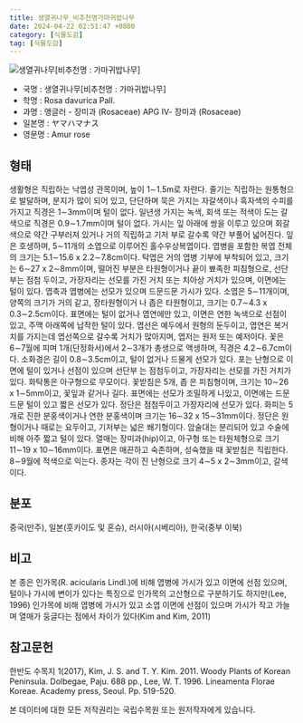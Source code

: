 ```yaml
---
title: 생열귀나무_비추천명가마귀밥나무
date: 2024-04-22 02:51:47 +0800
category: [식물도감]
tag: [식물도감]
---
```




![생열귀나무[비추천명 : 가마귀밥나무]](/fileUpload/plants/basic/Rosaceae/Rosa/13112/1_th2.JPG)
- 국명 : 생열귀나무[비추천명 : 가마귀밥나무]
- 학명 : Rosa davurica Pall.
- 과명 : 앵글러 - 장미과 (Rosaceae) APG Ⅳ- 장미과 (Rosaceae)
- 일본명 : ヤマハマナス
- 영문명 : Amur rose


## 형태
생활형은 직립하는 낙엽성 관목이며, 높이 1∼1.5m로 자란다. 줄기는 직립하는 원통형으로 발달하며, 분지가 많이 되어 있고, 단단하며 묵은 가지는 자갈색이나 흑자색의 수피를 가지고 직경은 1∼3mm이며 털이 없다. 일년생 가지는 녹색, 회색 또는 적색이 도는 갈색으로 직경은 0.9∼1.7mm이며 털이 없다. 가시는 잎 아래에 쌍을 이루고 있으며 회갈색으로 약간 구부러져 있거나 거의 직립하고 기저 부로 갈수록 약간 부풀어 넓어진다. 잎은 호생하며, 5∼11개의 소엽으로 이루어진 홀수우상복엽이다. 엽병을 포함한 복엽 전체의 크기는 5.1∼15.6 x 2.2∼7.8cm이다. 탁엽은 거의 엽병 기부에 부착되어 있고, 크기는 6∼27 x 2∼8mm이며, 떨어진 부분은 타원형이거나 끝이 뾰족한 피침형으로, 선단부는 점첨 두이고, 가장자리는 선모를 가진 거치 또는 치아상 거치가 있으며, 이면에는 털이 있다. 엽축과 엽병에는 선모가 있으며 드문드문 가시가 있다. 소엽은 5∼11개이며, 양쪽의 크기가 거의 같고, 장타원형이거 나 좁은 타원형이고, 크기는 0.7∼4.3 x 0.3∼2.5cm이다. 표면에는 털이 없거나 엽연에만 있고, 이면은 연한 녹색으로 선점이 있고, 주맥 아래쪽에 납작한 털이 있다. 엽선은 예두에서 원형의 둔두이고, 엽연은 복거치를 가지는데 엽선쪽으로 갈수록 거치가 많아지며, 엽저는 원저 또는 예저이다. 꽃은 6∼7월에 피며 1개(단정화서)에서 2∼3개가 총생으로 액생하며, 직경은 4.2∼6.7cm이다. 소화경은 길이 0.8∼3.5cm이고, 털이 없거나 드물게 선모가 있다. 포는 난형으로 이면에 털이 있거나 선점이 있으며 선단부 는 점첨두이고, 가장자리는 선모를 가진 거치가 있다. 화탁통은 아구형으로 무모이다. 꽃받침은 5개, 좁 은 피침형이며, 크기는 10∼26 x 1∼5mm이고, 꽃잎과 같거나 길다. 표면에는 선모가 조밀하게 나있고, 이면에는 드문드문 털이 있고 짧은 선모가 있다. 정단은 점첨두이고 가장자리에 선모가 있다. 화피는 5개로 진한 분홍색이거나 연한 분홍색이며 크기는 16∼32 x 15∼31mm이다. 정단은 원형이거나 때로는 요두이고, 기저부는 넓은 쐐기형이다. 암술대는 분리되어 있고 수술에 비해 아주 짧고 털이 있다. 열매는 장미과(hip)이고, 아구형 또는 타원체형으로 크기 11∼19 x 10∼16mm이다. 표면은 매끈하고 숙존하며, 성숙했을 때 꽃받침은 직립한다. 8∼9월에 적색으로 익는다. 종자는 각이 진 난형으로 크기 4∼5 x 2∼3mm이고, 갈색이다.
## 분포
중국(만주), 일본(훗카이도 및 혼슈), 러시아(시베리아), 한국(중부 이북)
## 비고
본 종은 인가목(R. acicularis Lindl.)에 비해 엽병에 가시가 있고 이면에 선점 있으며, 털이나 가시에 변이가 있다는 특징으로 인가목의 고산형으로 구분하기도 하지만(Lee, 1996) 인가목에 비해 엽병에 가시가 있고 소엽 이면에 선점이 있으며 가시가 작고 가늘며 열매가 둥글다는 점에서 차이가 있다(Kim and Kim, 2011)
## 참고문헌
한반도 수목지 1(2017), Kim, J. S. and T. Y. Kim. 2011. Woody Plants of Korean Peninsula. Dolbegae, Paju. 688 pp., Lee, W. T. 1996. Lineamenta Florae Koreae. Academy press, Seoul. Pp. 519-520.






본 데이터에 대한 모든 저작권리는 국립수목원 또는 원저작자에게 있습니다.
